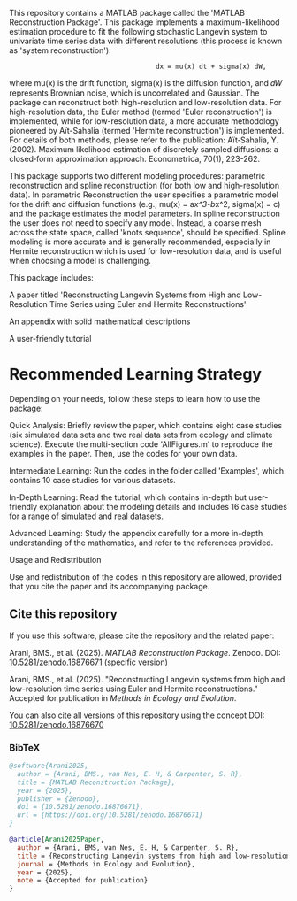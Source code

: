 This repository contains a MATLAB package called the 'MATLAB Reconstruction Package'. This package implements a maximum-likelihood estimation procedure to fit the following stochastic Langevin system to univariate time series data with different resolutions (this process is known as 'system reconstruction'):

                                         dx = mu(x) dt + sigma(x) dW,
                                                                                                                                 
where mu(x) is the drift function, sigma(x) is the diffusion function, and 𝑑𝑊 represents Brownian noise, which is uncorrelated and Gaussian. The package can reconstruct both high-resolution and low-resolution data. For high-resolution data, the Euler method (termed 'Euler reconstruction') is implemented,
while for low-resolution data, a more accurate methodology pioneered by Aït-Sahalia (termed 'Hermite reconstruction') is implemented. For details of both methods, please refer to the publication: Aït‐Sahalia, Y. (2002). Maximum likelihood estimation of discretely sampled diffusions: a closed‐form approximation approach. Econometrica, 70(1), 223-262.

This package supports two different modeling procedures: parametric reconstruction and spline reconstruction (for both low and high-resolution data). In parametric Reconstruction the user specifies a parametric model for the drift and diffusion functions (e.g., mu(x) = a*x^3-b*x^2, sigma(x) = c) and the package estimates the model parameters. In spline reconstruction the user does not need to specify any model. Instead, a coarse mesh across the state space, called 'knots sequence', should be specified. Spline modeling is more accurate and is generally recommended, especially in Hermite reconstruction which is used for low-resolution data, and is useful when choosing a model is challenging. 

This package includes:

A paper titled 'Reconstructing Langevin Systems from High and Low-Resolution Time Series using Euler and Hermite Reconstructions'

An appendix with solid mathematical descriptions

A user-friendly tutorial

# Recommended Learning Strategy

Depending on your needs, follow these steps to learn how to use the package:

Quick Analysis:
Briefly review the paper, which contains eight case studies (six simulated data sets and two real data sets from ecology and climate science). Execute the multi-section code 'AllFigures.m' to reproduce the examples in the paper. Then, use the codes for your own data.

Intermediate Learning:
Run the codes in the folder called 'Examples', which contains 10 case studies for various datasets.

In-Depth Learning:
Read the tutorial, which contains in-depth but user-friendly explanation about the modeling details and includes 16 case studies for a range of simulated and real datasets.

Advanced Learning:
Study the appendix carefully for a more in-depth understanding of the mathematics, and refer to the references provided.

Usage and Redistribution

Use and redistribution of the codes in this repository are allowed, provided that you cite the paper and its accompanying package.

 ## Cite this repository

If you use this software, please cite the repository and the related paper:

Arani, BMS., et al. (2025). *MATLAB Reconstruction Package*. Zenodo. DOI: [10.5281/zenodo.16876671](https://doi.org/10.5281/zenodo.16876671) (specific version)

Arani, BMS., et al. (2025). "Reconstructing Langevin systems from high and low-resolution time series using Euler and Hermite reconstructions." Accepted for publication in *Methods in Ecology and Evolution*.

You can also cite all versions of this repository using the concept DOI: [10.5281/zenodo.16876670](https://doi.org/10.5281/zenodo.16876670)

### BibTeX

```bibtex
@software{Arani2025,
  author = {Arani, BMS., van Nes, E. H, & Carpenter, S. R},
  title = {MATLAB Reconstruction Package},
  year = {2025},
  publisher = {Zenodo},
  doi = {10.5281/zenodo.16876671},
  url = {https://doi.org/10.5281/zenodo.16876671}
}

@article{Arani2025Paper,
  author = {Arani, BMS, van Nes, E. H, & Carpenter, S. R},
  title = {Reconstructing Langevin systems from high and low-resolution time series using Euler and Hermite reconstructions},
  journal = {Methods in Ecology and Evolution},
  year = {2025},
  note = {Accepted for publication}
}

